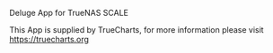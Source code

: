 
Deluge App for TrueNAS SCALE

This App is supplied by TrueCharts, for more information please visit https://truecharts.org
